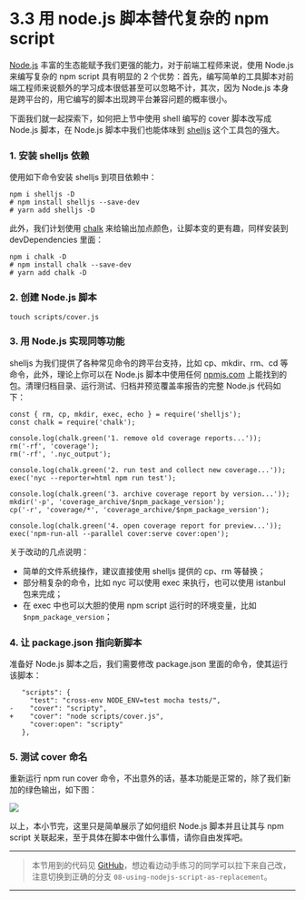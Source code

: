 # 3.3 用 node.js 脚本替代复杂的 npm script

[Node.js](https://nodejs.org/en/) 丰富的生态能赋予我们更强的能力，对于前端工程师来说，使用 Node.js 来编写复杂的 npm script 具有明显的 2 个优势：首先，编写简单的工具脚本对前端工程师来说额外的学习成本很低甚至可以忽略不计，其次，因为 Node.js 本身是跨平台的，用它编写的脚本出现跨平台兼容问题的概率很小。

下面我们就一起探索下，如何把上节中使用 shell 编写的 cover 脚本改写成 Node.js 脚本，在 Node.js 脚本中我们也能体味到 [shelljs](https://www.npmjs.com/package/shelljs) 这个工具包的强大。

### 1\. 安装 shelljs 依赖

使用如下命令安装 shelljs 到项目依赖中：

```
npm i shelljs -D
# npm install shelljs --save-dev
# yarn add shelljs -D

```

此外，我们计划使用 [chalk](https://www.npmjs.com/package/chalk) 来给输出加点颜色，让脚本变的更有趣，同样安装到 devDependencies 里面：

```
npm i chalk -D
# npm install chalk --save-dev
# yarn add chalk -D

```

### 2\. 创建 Node.js 脚本

```
touch scripts/cover.js

```

### 3\. 用 Node.js 实现同等功能

shelljs 为我们提供了各种常见命令的跨平台支持，比如 cp、mkdir、rm、cd 等命令，此外，理论上你可以在 Node.js 脚本中使用任何 [npmjs.com](https://www.npmjs.com) 上能找到的包。清理归档目录、运行测试、归档并预览覆盖率报告的完整 Node.js 代码如下：

```
const { rm, cp, mkdir, exec, echo } = require('shelljs');
const chalk = require('chalk');

console.log(chalk.green('1. remove old coverage reports...'));
rm('-rf', 'coverage');
rm('-rf', '.nyc_output');

console.log(chalk.green('2. run test and collect new coverage...'));
exec('nyc --reporter=html npm run test');

console.log(chalk.green('3. archive coverage report by version...'));
mkdir('-p', 'coverage_archive/$npm_package_version');
cp('-r', 'coverage/*', 'coverage_archive/$npm_package_version');

console.log(chalk.green('4. open coverage report for preview...'));
exec('npm-run-all --parallel cover:serve cover:open');

```

关于改动的几点说明：

*   简单的文件系统操作，建议直接使用 shelljs 提供的 cp、rm 等替换；
*   部分稍复杂的命令，比如 nyc 可以使用 exec 来执行，也可以使用 istanbul 包来完成；
*   在 exec 中也可以大胆的使用 npm script 运行时的环境变量，比如 `$npm_package_version`；

### 4\. 让 package.json 指向新脚本

准备好 Node.js 脚本之后，我们需要修改 package.json 里面的命令，使其运行该脚本：

```
   "scripts": {
     "test": "cross-env NODE_ENV=test mocha tests/",
-    "cover": "scripty",
+    "cover": "node scripts/cover.js",
     "cover:open": "scripty"
   },

```

### 5\. 测试 cover 命名

重新运行 npm run cover 命令，不出意外的话，基本功能是正常的，除了我们新加的绿色输出，如下图：

![](https://user-gold-cdn.xitu.io/2017/12/10/1603de95af9b2c41?w=1060&h=587&f=png&s=87226)

以上，本小节完，这里只是简单展示了如何组织 Node.js 脚本并且让其与 npm script 关联起来，至于具体在脚本中做什么事情，请你自由发挥吧。

* * *

> 本节用到的代码见 [GitHub](https://github.com/wangshijun/automated-workflow-with-npm-script/tree/08-using-nodejs-script-as-replacement)，想边看边动手练习的同学可以拉下来自己改，注意切换到正确的分支 `08-using-nodejs-script-as-replacement`。

* * *